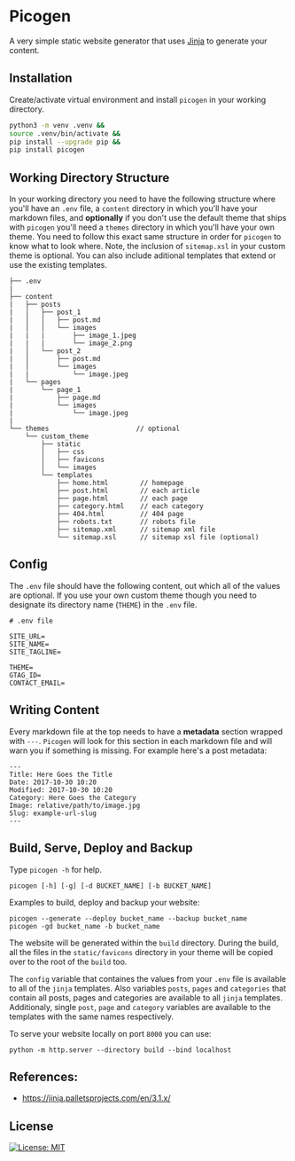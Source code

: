 # Picogen

A very simple static website generator that uses [Jinja](https://jinja.palletsprojects.com/en/3.1.x/) to generate your content.


## Installation

Create/activate virtual environment and install `picogen` in your working directory.

``` bash
python3 -m venv .venv &&
source .venv/bin/activate &&
pip install --upgrade pip &&
pip install picogen
```

## Working Directory Structure

In your working directory you need to have the following structure where you'll have an `.env` file, a `content` directory in which you'll have your markdown files, and **optionally** if you don't use the default theme that ships with `picogen` you'll need a `themes` directory in which you'll have your own theme. You need to follow this exact same structure in order for `picogen` to know what to look where. Note, the inclusion of `sitemap.xsl` in your custom theme is optional. You can also include aditional templates that extend or use the existing templates.

```
├── .env
|
├── content
|   ├── posts
|   │   ├── post_1
|   │   │   ├── post.md
|   │   │   └── images
|   |   |       ├── image_1.jpeg
|   |   |       └── image_2.png
|   │   └── post_2
|   │       ├── post.md
|   │       └── images
|   |           └── image.jpeg
|   └── pages
|       └── page_1
|           ├── page.md
|           └── images
|               └── image.jpeg
|
└── themes                      // optional
    └── custom_theme
        ├── static
        │   ├── css
        │   ├── favicons
        │   └── images
        └── templates
            ├── home.html        // homepage
            ├── post.html        // each article
            ├── page.html        // each page
            ├── category.html    // each category
            ├── 404.html         // 404 page
            ├── robots.txt       // robots file
            ├── sitemap.xml      // sitemap xml file
            └── sitemap.xsl      // sitemap xsl file (optional)
```

## Config

The `.env` file should have the following content, out which all of the values are optional. If you use your own custom theme though you need to designate its directory name (`THEME`) in the `.env` file.

```
# .env file

SITE_URL=
SITE_NAME=
SITE_TAGLINE=

THEME=
GTAG_ID=
CONTACT_EMAIL=
```

## Writing Content

Every markdown file at the top needs to have a **metadata** section wrapped with `---`. `Picogen` will look for this section in each markdown file and will warn you if something is missing. For example here's a post metadata:
```
---
Title: Here Goes the Title
Date: 2017-10-30 10:20
Modified: 2017-10-30 10:20
Category: Here Goes the Category
Image: relative/path/to/image.jpg
Slug: example-url-slug
---
```

## Build, Serve, Deploy and Backup

Type `picogen -h` for help.
```
picogen [-h] [-g] [-d BUCKET_NAME] [-b BUCKET_NAME]
```

Examples to build, deploy and backup your website:

```
picogen --generate --deploy bucket_name --backup bucket_name
picogen -gd bucket_name -b bucket_name
```

The website will be generated within the `build` directory. During the build, all the files in the `static/favicons` directory in your theme will be copied over to the root of the `build` too.

The `config` variable that containes the values from your `.env` file is available to all of the `jinja` templates. Also variables `posts`, `pages` and `categories` that contain all posts, pages and categories are available to all `jinja` templates. Additionaly, single `post`, `page` and `category` variables are available to the templates with the same names respectively.

To serve your website locally on port `8000` you can use:
```
python -m http.server --directory build --bind localhost
```


## References:
- https://jinja.palletsprojects.com/en/3.1.x/


## License

[![License: MIT](https://img.shields.io/github/license/vlatan/nanogen?label=License)](/LICENSE "License: MIT")
